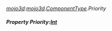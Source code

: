 _[mojo3d](../../modules/mojo3d/mojo3d-module.md):[mojo3d](../../modules/mojo3d/mojo3d-module.md).[ComponentType](../../modules/mojo3d/mojo3d-componenttype.md).Priority_
##### Property Priority:[Int](../../modules/wonkey/wonkey-types-int.md)
